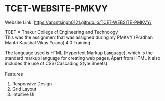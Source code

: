 # TCET-WEBSITE-PMKVY

Website Link: https://anantsingh0121.github.io/TCET-WEBSITE-PMKVY/

TCET = Thakur College of Engineering and Technology <br>
This was the assignment that was assigned during my PMKVY (Pradhan Mantri Kaushal Vikas Yojana) 4.0 Training <br> <br>
The language used is HTML (Hypertext Markup Language), which is the standard markup language for creating web pages. Apart from HTML it also includes the use of CSS (Cascading Style Sheets).
<br>
<br> 
<bold>Features</bold>
1. Responsive Design
2. Grid Layout
3. Intuitive UI
